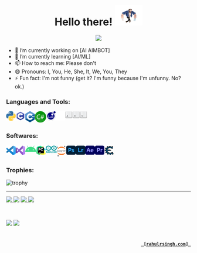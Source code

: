 
<h1 align="center"> 
  Hello there! 
  <img src="git%20readme%20images/chotawolverine.gif" width="75">
</h1>
<p align="center">
  <a><img src="https://readme-typing-svg.herokuapp.com?color=5cfab6&size=32&center=true&lines=I'm+Rahul+Singh;I'm+a+Programmer;I'm+a+Gamer;I'm+a+Developer"></a>
</p>  

- 🔭 I’m currently working on [AI AIMBOT]
- 🌱 I’m currently learning [AI/ML]
- 📫 How to reach me: Please don't
- 😄 Pronouns: I, You, He, She, It, We, You, They
- ⚡ Fun fact: I'm not funny (get it? I'm funny because I'm unfunny. No? ok.)
<!-- <br /> -->



### Languages and Tools:

<a> <img align="left" alt="Python" width="26px" src="git%20readme%20images/python-5.svg?raw=true"/> </a>
<a> <img align="left" alt="C" width="26px" src="git%20readme%20images/c-programming.png"/> </a>
<a> <img align="left" alt="C++" width="26px" src="git%20readme%20images/c++.png"/> </a>
<a> <img align="left" alt="C#" width="31px" src="git%20readme%20images/C_Sharp_.png"/> </a>
<a> <img align="left" alt="LUA" width="26px" src="git%20readme%20images/lua.png"/> </a>
<a> <img align="left" alt="github" width="26px" src="git%20readme%20images/github.svg?raw=true"/> </a>
<a> <img align="left" alt="ahk" width="60px" src="git%20readme%20images/AutoHotkey.png"/> </a>
<!--
<a href="http://www.lua.org" target="_blank"> <img align="left" alt="LUA" width="31px" src="git%20readme%20images/       ?raw=true"/> </a>
<a> <img align="left" alt="ahk" width="60px" src="git%20readme%20images/AutoHotkey.png"/> </a>
-->


<br />
<br />

### Softwares:

<a> <img align="left" alt="vs_code" width="26px" src="git%20readme%20images/vs_code.png"/> </a>
<a> <img align="left" alt="vs_studio" width="26px" src="git%20readme%20images/vs_studio.png"/> </a>
<a> <img align="left" alt="android_studio" width="30px" src="git%20readme%20images/android1.png"/> </a>
<a> <img align="left" alt="pycharm" width="26px" src="git%20readme%20images/pycharm.png"/> </a>
<a> <img align="left" alt="arduino" width="30px" src="git%20readme%20images/arduino.png"/> </a>
<a> <img align="left" alt="Jupyter" width="26px" src="git%20readme%20images/Jupyter.png"/> </a>
<a> <img align="left" alt="photoshop" width="26px" src="git%20readme%20images/ps.png"/> </a>
<a> <img align="left" alt="lightroom" width="26px" src="git%20readme%20images/lr.png"/> </a>
<a> <img align="left" alt="aftereffects" width="26px" src="git%20readme%20images/ae.png"/> </a>
<a> <img align="left" alt="premier_pro" width="26px" src="git%20readme%20images/pr.png"/> </a>
<a> <img align="left" alt="cheat_engine" width="26px" src="git%20readme%20images/CheatEngine.png"/> </a>




<!-- <a href="http://twitch.tv/lustbutt"> <img align="left" alt="twitch" width="26px" src="https://api.iconify.design/mdi:gmail.svg?color=%23EBEDEF"/></a> -->
<br />
<br />

  

  
  
<!-- ![trophy](https://github-profile-trophy.vercel.app/?username=rahulsingh97&theme=radical&row=2&column=4&margin-w=15&margin-h=15) -->
<!--
![trophy](https://github-profile-trophy.vercel.app/?username=rahulsingh97&theme=darkhub&row=1&column=8&margin-w=15&margin-h=15)
</br>
![GitHub stats](https://github-readme-stats.vercel.app/api?username=rahulsingh97&show_icons=true&theme=midnight-purple)   

![Top Langs](https://github-readme-stats.vercel.app/api/top-langs/?username=rahulsingh97&layout=compact&theme=midnight-purple)
</br>

 <a  href="http://rahulrsingh.com"><img height="250px" src="https://github-profile-trophy.vercel.app/?username=rahulsingh97&theme=darkhub&row=2&column=4&margin-w=15&margin-h=15"/></a> 



 -->
 
### Trophies:
 
![trophy](https://github-profile-trophy.vercel.app/?username=rahulsingh97&theme=darkhub&row=1&column=8&margin-w=11&margin-h=15) 

---
<a  href="http://rahulrsingh.com"><img height="205px" src="https://github-readme-stats.vercel.app/api?username=rahulsingh97&show_icons=true&theme=midnight-purple"/>
  <img height="205px" src="https://github-readme-stats.vercel.app/api/top-langs/?username=rahulsingh97&layout=compact&theme=midnight-purple"/></a>
<a  href="http://rahulrsingh.com"><img height="177px" src="http://github-readme-streak-stats.herokuapp.com?user=rahulsingh97&theme=midnight-purple"/>
  <img height="177px" src="https://activity-graph.herokuapp.com/graph?username=rahulsingh97&theme=redical"/></a>  
 
 
 <!--
  </br>
LOL html is just websites hosted websites on my Github




[![GitHub Streak](http://github-readme-streak-stats.herokuapp.com?user=rahulsingh97&theme=midnight-purple)](https://git.io/streak-stats)
[![Ashutosh's github activity graph](https://activity-graph.herokuapp.com/graph?username=rahulsingh97&theme=redical)](https://github.com/ashutosh00710/github-readme-activity-graph)

-->
</br>


<a><img height="20px" src="https://gpvc.arturio.dev/rahulsingh97"/></a>
<a><img height="20px" src="https://visitor-badge.laobi.icu/badge?page_id=rahulsingh97.rahulsingh97"/></a>



<H4 align="right">
<code>
          <a href="http://rahulrsingh.com"> [rahulrsingh.com] </a>
</code></H4>
 
<!-- https://github.com/anuraghazra/github-readme-stats               -->
<!-- https://github.com/DenverCoder1/github-readme-streak-stats       -->  
<!-- https://github.com/Ashutosh00710/github-readme-activity-graph    -->
<!-- https://github.com/arturssmirnovs/github-profile-views-counter   -->
<!-- https://visitor-badge.laobi.icu                                  -->
<!-- https://github.com/DenverCoder1/readme-typing-svg                -->
<!-- https://github.com/badges/shields                                -->
<!-- https://github.com/DenverCoder1/github-readme-youtube-stats      -->
<!-- https://github.com/DenverCoder1/Simple-View-Counter              -->
